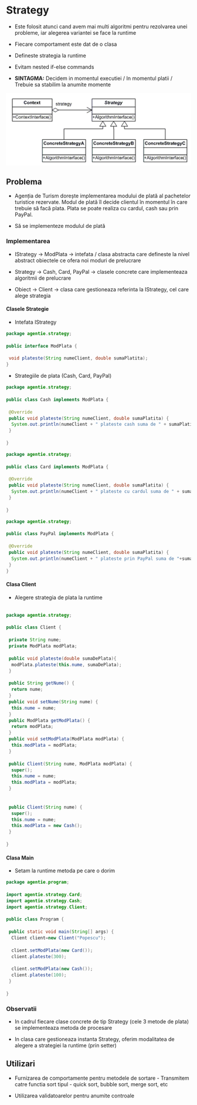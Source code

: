 # Strategy

- Este folosit atunci cand avem mai multi algoritmi pentru rezolvarea unei probleme, iar alegerea variantei se face la runtime

- Fiecare comportament este dat de o clasa

- Defineste strategia la runtime

- Evitam nested if-else commands

- **SINTAGMA:** Decidem in momentul executiei / In momentul platii / Trebuie sa stabilim la anumite momente

![Diagrama Strategy](../img/Diagrama%20Strategy.png)

## Problema

- Agenția de Turism dorește implementarea modului de plată al pachetelor turistice rezervate. Modul de plată îl decide clientul în momentul în care trebuie să facă plata. Plata se poate realiza cu cardul, cash sau prin PayPal.

- Să se implementeze modulul de plată

### Implementarea

- IStrategy -> ModPlata -> intefata / clasa abstracta care defineste la nivel abstract obiectele ce ofera noi moduri de prelucrare

- Strategy -> Cash, Card, PayPal -> clasele concrete care implementeaza algoritmii de prelucrare

- Obiect -> Client -> clasa care gestioneaza referinta la IStrategy, cel care alege strategia

#### Clasele Strategie

- Intefata IStrategy

```java
package agentie.strategy;

public interface ModPlata {

 void plateste(String numeClient, double sumaPlatita);
}
```

- Strategiile de plata (Cash, Card, PayPal)

```java
package agentie.strategy;

public class Cash implements ModPlata {

 @Override
 public void plateste(String numeClient, double sumaPlatita) {
  System.out.println(numeClient + " plateste cash suma de " + sumaPlatita);
 }

}
```

```java
package agentie.strategy;

public class Card implements ModPlata {

 @Override
 public void plateste(String numeClient, double sumaPlatita) {
  System.out.println(numeClient + " plateste cu cardul suma de " + sumaPlatita + " RON");
 }

}
```

```java
package agentie.strategy;

public class PayPal implements ModPlata {

 @Override
 public void plateste(String numeClient, double sumaPlatita) {
  System.out.println(numeClient + " plateste prin PayPal suma de "+sumaPlatita+" RON");
 }
}
```

#### Clasa Client

- Alegere strategia de plata la runtime

```java

package agentie.strategy;

public class Client {

 private String nume;
 private ModPlata modPlata;
 
 public void plateste(double sumaDePlata){
  modPlata.plateste(this.nume, sumaDePlata);
 }
 
 public String getNume() {
  return nume;
 }
 public void setNume(String nume) {
  this.nume = nume;
 }
 public ModPlata getModPlata() {
  return modPlata;
 }
 public void setModPlata(ModPlata modPlata) {
  this.modPlata = modPlata;
 }
 
 public Client(String nume, ModPlata modPlata) {
  super();
  this.nume = nume;
  this.modPlata = modPlata;
 }

 
 public Client(String nume) {
  super();
  this.nume = nume;
  this.modPlata = new Cash();
 }
 
}
```

#### Clasa Main

- Setam la runtime metoda pe care o dorim

```java
package agentie.program;

import agentie.strategy.Card;
import agentie.strategy.Cash;
import agentie.strategy.Client;

public class Program {

 public static void main(String[] args) {
  Client client=new Client("Popescu");
  
  client.setModPlata(new Card());
  client.plateste(300);
  
  client.setModPlata(new Cash());
  client.plateste(100);
 }

}
```

### Observatii

- In cadrul fiecare clase concrete de tip Strategy (cele 3 metode de plata) se implementeaza metoda de procesare

- In clasa care gestioneaza instanta Strategy, oferim modalitatea de alegere a strategiei la runtime (prin setter)

## Utilizari

- Furnizarea de comportamente pentru metodele de sortare - Transmitem catre functia sort tipul - quick sort, bubble sort, merge sort, etc

- Utilizarea validatoarelor pentru anumite controale
